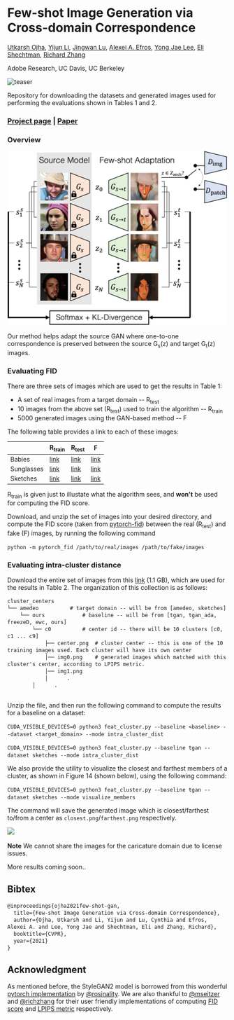 # Few-shot Image Generation via Cross-domain Correspondence

[Utkarsh Ojha](https://utkarshojha.github.io/), [Yijun Li](https://yijunmaverick.github.io/), [Jingwan Lu](https://research.adobe.com/person/jingwan-lu/), [Alexei A. Efros](https://people.eecs.berkeley.edu/~efros/), [Yong Jae Lee](https://web.cs.ucdavis.edu/~yjlee/), [Eli Shechtman](https://research.adobe.com/person/eli-shechtman/), [Richard Zhang](https://richzhang.github.io/)

Adobe Research, UC Davis, UC Berkeley

![teaser](https://github.com/utkarshojha/few-shot-gan-adaptation/blob/gh-pages/resources/concept.gif)

Repository for downloading the datasets and generated images used for performing the evaluations shown in Tables 1 and 2.

### [Project page](https://utkarshojha.github.io/few-shot-gan-adaptation/) | [Paper](https://utkarshojha.github.io/few-shot-gan-adaptation/)

### Overview

<img src='imgs/method_diagram.png' width="840px"/>

Our method helps adapt the source GAN where one-to-one correspondence is preserved between the source G<sub>s</sub>(z) and target G<sub>t</sub>(z) images.


### Evaluating FID 

There are three sets of images which are used to get the results in Table 1:
- A set of real images from a target domain -- R<sub>test</sub> 
- 10 images from the above set (R<sub>test</sub>) used to train the algorithm -- R<sub>train</sub>
- 5000 generated images using the GAN-based method -- F

The following table provides a link to each of these images:

| | R<sub>train</sub> | R<sub>test</sub> | F |
|-- | ------ | ------- | ------------------------------|
| Babies | [link](http://vision9.idav.ucdavis.edu:8001/babies_real_train.zip) | [link](http://vision9.idav.ucdavis.edu:8001/babies_real_test.zip) | [link](http://vision9.idav.ucdavis.edu:8001/babies_fake.zip) |
| Sunglasses | [link](http://vision9.idav.ucdavis.edu:8001/sunglasses_real_train.zip) | [link](http://vision9.idav.ucdavis.edu:8001/sunglasses_real_test.zip) | [link](http://vision9.idav.ucdavis.edu:8001/sunglasses_fake.zip) |
| Sketches | [link](http://vision9.idav.ucdavis.edu:8001/sketches_real_train.zip) | [link](http://vision9.idav.ucdavis.edu:8001/sketches_real_test.zip) | [link](http://vision9.idav.ucdavis.edu:8001/sketches_fake.zip) |

R<sub>train</sub> is given just to illustate what the algorithm sees, and **won't** be used for computing the FID score.

Download, and unzip the set of images into your desired directory, and compute the FID score (taken from [pytorch-fid](https://github.com/mseitzer/pytorch-fid)) between the real (R<sub>test</sub>) and fake (F) images, by running the following command

`python -m pytorch_fid /path/to/real/images /path/to/fake/images`

### Evaluating intra-cluster distance

Download the entire set of images from this [link](https://drive.google.com/file/d/1GtFHCnS_J8FbrQ0tkF4AFMYubyLsu_Xu/view?usp=sharing) (1.1 GB), which are used for the results in Table 2. The organization of this collection is as follows:
 
```
cluster_centers
└── amedeo			# target domain -- will be from [amedeo, sketches]
    └── ours			# baseline -- will be from [tgan, tgan_ada, freezeD, ewc, ours]
        └── c0			# center id -- there will be 10 clusters [c0, c1 ... c9]
            ├── center.png	# cluster center -- this is one of the 10 training images used. Each cluster will have its own center
            │── img0.png   	# generated images which matched with this cluster's center, according to LPIPS metric.
            │── img1.png
            │      .
	    │      .
                   
```
Unzip the file, and then run the following command to compute the results for a baseline on a dataset:

`CUDA_VISIBLE_DEVICES=0 python3 feat_cluster.py --baseline <baseline> --dataset <target_domain> --mode intra_cluster_dist`

`CUDA_VISIBLE_DEVICES=0 python3 feat_cluster.py --baseline tgan --dataset sketches --mode intra_cluster_dist`


We also provide the utility to visualize the closest and farthest members of a cluster, as shown in Figure 14 (shown below), using the following command:

`CUDA_VISIBLE_DEVICES=0 python3 feat_cluster.py --baseline tgan --dataset sketches --mode visualize_members`

The command will save the generated image which is closest/farthest to/from a center as `closest.png`/`farthest.png` respectively.

<img src='imgs/cluster_members.png' width="840px"/>

**Note** We cannot share the images for the caricature domain due to license issues.

More results coming soon..

## Bibtex
```
@inproceedings{ojha2021few-shot-gan,
  title={Few-shot Image Generation via Cross-domain Correspondence},
  author={Ojha, Utkarsh and Li, Yijun and Lu, Cynthia and Efros, Alexei A. and Lee, Yong Jae and Shechtman, Eli and Zhang, Richard},
  booktitle={CVPR},
  year={2021}
}
```

## Acknowledgment

As mentioned before, the StyleGAN2 model is borrowed from this wonderful [pytorch implementation](https://github.com/rosinality/stylegan2-pytorch) by [@rosinality](https://github.com/rosinality). We are also thankful to [@mseitzer](https://github.com/mseitzer) and [@richzhang](https://github.com/richzhang) for their user friendly implementations of computing [FID score](https://github.com/mseitzer/pytorch-fid) and [LPIPS metric](https://github.com/richzhang/PerceptualSimilarity) respectively. 
